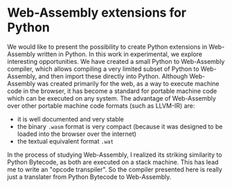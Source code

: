 Web-Assembly extensions for Python
==================================

We would like to present the possibility to create Python extensions
in Web-Assembly written in Python.  In this work in experimental, we
explore interesting opportunities.  We have created a small Python to
Web-Assembly compiler, which allows compiling a very limited subset of
Python to Web-Assembly, and then import these directly into Python.
Although Web-Assembly was created primarily for the web, as a way to
execute machine code in the browser, it has become a standard for
portable machine code which can be executed on any system.  The advantage
of Web-Assembly over other portable machine code formats (such as LLVM-IR)
are:
  * it is well documented and very stable
  * the binary `.wasm` format is very compact (because it was designed to be
    loaded into the browser over the internet)
  * the textual equivalent format `.wat`

In the process of studying Web-Assembly, I realized its striking similarity
to Python Bytecode, as both are executed on a stack machine.  This has lead
me to write an "opcode transpiler".  So the compiler presented here is really
just a translater from Python Bytecode to Web-Assembly.
